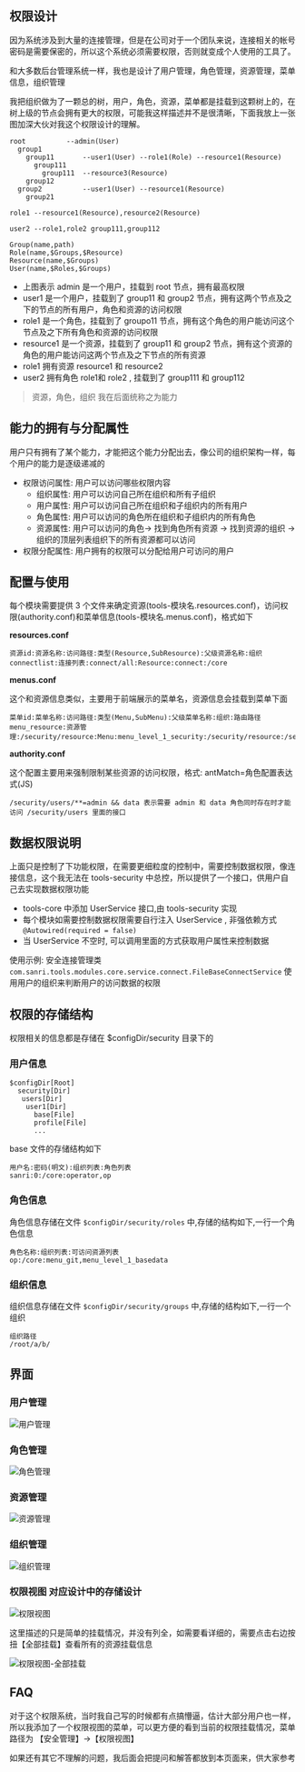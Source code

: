 ## 权限设计

因为系统涉及到大量的连接管理，但是在公司对于一个团队来说，连接相关的帐号密码是需要保密的，所以这个系统必须需要权限，否则就变成个人使用的工具了。

和大多数后台管理系统一样，我也是设计了用户管理，角色管理，资源管理，菜单信息，组织管理

我把组织做为了一颗总的树，用户，角色，资源，菜单都是挂载到这颗树上的，在树上级的节点会拥有更大的权限，可能我这样描述并不是很清晰，下面我放上一张图加深大伙对我这个权限设计的理解。

```
root          --admin(User) 
  group1
    group11       --user1(User) --role1(Role) --resource1(Resource)
      group111
        group111  --resource3(Resource)
    group12
  group2          --user1(User) --resource1(Resource)
    group21
 
role1 --resource1(Resource),resource2(Resource)

user2 --role1,role2 group111,group112

Group(name,path)
Role(name,$Groups,$Resource)
Resource(name,$Groups)
User(name,$Roles,$Groups)
```

* 上图表示 admin 是一个用户，挂载到 root 节点，拥有最高权限
* user1 是一个用户，挂载到了 group11 和 group2 节点，拥有这两个节点及之下的节点的所有用户，角色和资源的访问权限
* role1 是一个角色，挂载到了 groupo11 节点，拥有这个角色的用户能访问这个节点及之下所有角色和资源的访问权限
* resource1 是一个资源，挂载到了 group11 和 group2 节点，拥有这个资源的角色的用户能访问这两个节点及之下节点的所有资源
* role1 拥有资源  resource1 和 resource2 
* user2 拥有角色 role1和 role2 , 挂载到了 group111 和 group112 

> 资源，角色，组织 我在后面统称之为能力

## 能力的拥有与分配属性

用户只有拥有了某个能力，才能把这个能力分配出去，像公司的组织架构一样，每个用户的能力是逐级递减的

* 权限访问属性: 用户可以访问哪些权限内容
   * 组织属性: 用户可以访问自己所在组织和所有子组织
   * 用户属性: 用户可以访问自己所在组织和子组织内的所有用户
   * 角色属性: 用户可以访问的角色所在组织和子组织内的所有角色
   * 资源属性: 用户可以访问的角色-> 找到角色所有资源 -> 找到资源的组织 -> 组织的顶层列表组织下的所有资源都可以访问
* 权限分配属性: 用户拥有的权限可以分配给用户可访问的用户

## 配置与使用

每个模块需要提供 3 个文件来确定资源(tools-模块名.resources.conf)，访问权限(authority.conf)和菜单信息(tools-模块名.menus.conf)，格式如下 

**resources.conf**

```
资源id:资源名称:访问路径:类型(Resource,SubResource):父级资源名称:组织
connectlist:连接列表:connect/all:Resource:connect:/core
```

**menus.conf**

这个和资源信息类似，主要用于前端展示的菜单名，资源信息会挂载到菜单下面

```
菜单id:菜单名称:访问路径:类型(Menu,SubMenu):父级菜单名称:组织:路由路径
menu_resource:资源管理:/security/resource:Menu:menu_level_1_security:/security/resource:/security/resource
```

**authority.conf**

这个配置主要用来强制限制某些资源的访问权限，格式: antMatch=角色配置表达式(JS)

```
/security/users/**=admin && data 表示需要 admin 和 data 角色同时存在时才能访问 /security/users 里面的接口
```

## 数据权限说明

上面只是控制了下功能权限，在需要更细粒度的控制中，需要控制数据权限，像连接信息，这个我无法在 tools-security 中总控，所以提供了一个接口，供用户自己去实现数据权限功能

* tools-core 中添加 UserService 接口,由 tools-security 实现
* 每个模块如需要控制数据权限需要自行注入 UserService , 非强依赖方式 `@Autowired(required = false)`
* 当 UserService 不空时, 可以调用里面的方式获取用户属性来控制数据

使用示例: 安全连接管理类 `com.sanri.tools.modules.core.service.connect.FileBaseConnectService` 使用用户的组织来判断用户的访问数据的权限 

## 权限的存储结构

权限相关的信息都是存储在 $configDir/security 目录下的

### 用户信息

```
$configDir[Root]
  security[Dir]
   users[Dir]        
    user1[Dir]       
      base[File]     
      profile[File]  
      ...
```

base 文件的存储结构如下

```
用户名:密码(明文):组织列表:角色列表
sanri:0:/core:operator,op
```

### 角色信息

角色信息存储在文件 `$configDir/security/roles` 中,存储的结构如下,一行一个角色信息

```
角色名称:组织列表:可访问资源列表
op:/core:menu_git,menu_level_1_basedata
```

### 组织信息

组织信息存储在文件 `$configDir/security/groups` 中,存储的结构如下,一行一个组织

```
组织路径 
/root/a/b/
```

## 界面

### 用户管理

![用户管理](http://pic.yupoo.com/sanri1993/ee6d4799/a74c5647.png)

### 角色管理

![角色管理](http://pic.yupoo.com/sanri1993/14f6a586/c33bf88a.png)

### 资源管理

![资源管理](http://pic.yupoo.com/sanri1993/69761ae7/36a786b7.png)

### 组织管理

![组织管理](http://pic.yupoo.com/sanri1993/c9d62787/f1671afe.png)

### 权限视图 对应设计中的存储设计

![权限视图](http://pic.yupoo.com/sanri1993/2d309e37/e4a79bb3.png)

这里描述的只是简单的挂载情况，并没有列全，如需要看详细的，需要点击右边按扭【全部挂载】查看所有的资源挂载信息

![权限视图-全部挂载](http://pic.yupoo.com/sanri1993/c2c56500/4abceed5.png)

## FAQ 

对于这个权限系统，当时我自己写的时候都有点搞懵逼，估计大部分用户也一样，所以我添加了一个权限视图的菜单，可以更方便的看到当前的权限挂载情况，菜单路径为 【安全管理】->【权限视图】

如果还有其它不理解的问题，我后面会把提问和解答都放到本页面来，供大家参考